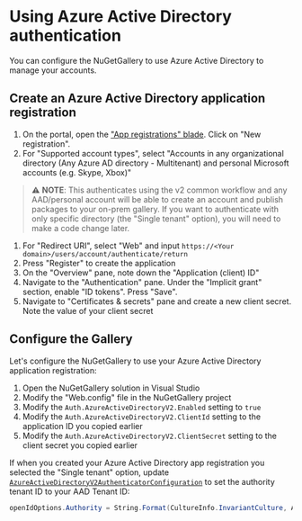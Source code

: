# Using Azure Active Directory authentication

You can configure the NuGetGallery to use Azure Active Directory to manage your accounts.

## Create an Azure Active Directory application registration

1. On the portal, open the ["App registrations" blade](https://ms.portal.azure.com/#blade/Microsoft_AAD_RegisteredApps/ApplicationsListBlade). Click on "New registration".
1. For "Supported account types", select "Accounts in any organizational directory (Any Azure AD directory - Multitenant) and personal Microsoft accounts (e.g. Skype, Xbox)"

> ⚠ **NOTE**: This authenticates using the v2 common workflow and any AAD/personal account will be able to create an account and publish packages to your on-prem gallery. If you want to authenticate with only specific directory (the "Single tenant" option), you will need to make a code change later.

1. For "Redirect URI", select "Web" and input `https://<Your domain>/users/account/authenticate/return`
1. Press "Register" to create the application
1. On the "Overview" pane, note down the "Application (client) ID"
1. Navigate to the "Authentication" pane. Under the "Implicit grant" section, enable "ID tokens". Press "Save".
1. Navigate to "Certificates & secrets" pane and create a new client secret. Note the value of your client secret

## Configure the Gallery

Let's configure the NuGetGallery to use your Azure Active Directory application registration:

1. Open the NuGetGallery solution in Visual Studio
1. Modify the "Web.config" file in the NuGetGallery project
1. Modify the `Auth.AzureActiveDirectoryV2.Enabled` setting to `true`
1. Modify the `Auth.AzureActiveDirectoryV2.ClientId` setting to the application ID you copied earlier
1. Modify the `Auth.AzureActiveDirectoryV2.ClientSecret` setting to the client secret you copied earlier

If when you created your Azure Active Directory app registration you selected the "Single tenant" option, update [`AzureActiveDirectoryV2AuthenticatorConfiguration`](https://github.com/NuGet/NuGetGallery/blob/0659deed143f0b58868fa691ec22f46f1d57cba6/src/NuGetGallery.Services/Authentication/Providers/AzureActiveDirectoryV2/AzureActiveDirectoryV2AuthenticatorConfiguration.cs#L53) to set the authority tenant ID to your AAD Tenant ID:

```csharp
openIdOptions.Authority = String.Format(CultureInfo.InvariantCulture, AzureActiveDirectoryV2Authenticator.Authority, "<Your AAD Tenant ID>");
```